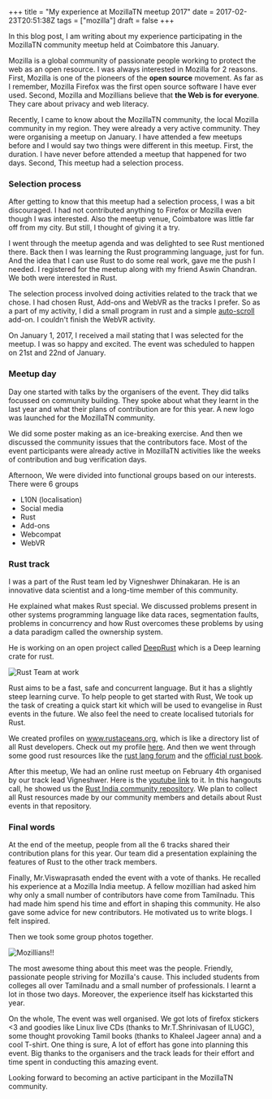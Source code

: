 +++
title = "My experience at MozillaTN meetup 2017"
date = 2017-02-23T20:51:38Z
tags = ["mozilla"]
draft = false
+++

In this blog post, I am writing about my experience participating in the MozillaTN community meetup held at Coimbatore this January.

Mozilla is a global community of passionate people working to protect the web as an open resource. I was always interested in Mozilla for 2 reasons. First, Mozilla is one of the pioneers of the **open source** movement. As far as I remember, Mozilla Firefox was the first open source software I have ever used. Second, Mozilla and Mozillians believe that **the Web is for everyone**. They care about privacy and web literacy.

Recently, I came to know about the MozillaTN community, the local Mozilla community in my region. They were already a very active community. They were organising a meetup on January. I have attended a few meetups before and I would say two things were different in this meetup. First, the duration. I have never before attended a meetup that happened for two days. Second, This meetup had a selection process.

### Selection process

After getting to know that this meetup had a selection process, I was a bit discouraged. I had not contributed anything to Firefox or Mozilla even though I was interested. Also the meetup venue, Coimbatore was little far off from my city. But still, I thought of giving it a try.

I went through the meetup agenda and was delighted to see Rust mentioned there. Back then I was learning the Rust programming language, just for fun. And the idea that I can use Rust to do some real work, gave me the push I needed. I registered for the meetup along with my friend Aswin Chandran. We both were interested in Rust.

The selection process involved doing activities related to the track that we chose. I had chosen Rust, Add-ons and WebVR as the tracks I prefer. So as a part of my activity, I did a small program in rust and a simple [auto-scroll](https://github.com/nifey/autoscroll_addon) add-on. I couldn't finish the WebVR activity.

On January 1, 2017, I received a mail stating that I was selected for the meetup. I was so happy and excited. The event was scheduled to happen on 21st and 22nd of January.

### Meetup day

Day one started with talks by the organisers of the event. They did talks focussed on community building. They spoke about what they learnt in the last year and what their plans of contribution are for this year. A new logo was launched for the MozillaTN community.

We did some poster making as an ice-breaking exercise. And then we discussed the community issues that the contributors face. Most of the event participants were already active in MozillaTN activities like the weeks of contribution and bug verification days.

Afternoon, We were divided into functional groups based on our interests. There were 6 groups
  * L10N (localisation)
  * Social media
  * Rust
  * Add-ons
  * Webcompat
  * WebVR

### Rust track

I was a part of the Rust team led by Vigneshwer Dhinakaran. He is an innovative data scientist and a long-time member of this community.

He explained what makes Rust special. We discussed problems present in other systems programming language like data races, segmentation faults, problems in concurrency and how Rust overcomes these problems by using a data paradigm called the ownership system.

He is working on an open project called [DeepRust](https://github.com/dvigneshwer/deeprust) which is a Deep learning crate for rust.

![Rust Team at work](../../../assets/mozillatn/rustteamatwork.jpg "Rust team at work")

Rust aims to be a fast, safe and concurrent language. But it has a slightly steep learning curve. To help people to get started with Rust, We took up the task of creating a quick start kit which will be used to evangelise in Rust events in the future. We also feel the need to create localised tutorials for Rust.

We created profiles on www.rustaceans.org, which is like a directory list of all Rust developers. Check out my profile [here](http://www.rustaceans.org/nifey). And then we went through some good rust resources like the [rust lang forum](https://users.rust-lang.org/) and the [official rust book](https://doc.rust-lang.org/stable/book/).

After this meetup, We had an online rust meetup on February 4th organised by our track lead Vigneshwer. Here is the [youtube link](https://www.youtube.com/watch?v=CfkA_ajGN5w&feature=youtu.be&a) to it. In this hangouts call, he showed us the [Rust India community repository](https://github.com/MozillaTN/Rust). We plan to collect all Rust resources made by our community members and details about Rust events in that repository.  

### Final words

At the end of the meetup, people from all the 6 tracks shared their contribution plans for this year.  Our team did a presentation explaining the features of Rust to the other track members.

Finally, Mr.Viswaprasath ended the event with a vote of thanks. He recalled his experience at a Mozilla India meetup. A fellow mozillian had asked him why only a small number of contributors have come from Tamilnadu. This had made him spend his time and effort in shaping this community. He also gave some advice for new contributors. He motivated us to write blogs. I felt inspired.

Then we took some group photos together.

![Mozillians!!](../../../assets/mozillatn/tnmozillians.jpg "Mozillians!!")

The most awesome thing about this meet was the people. Friendly, passionate people striving for Mozilla's cause. This included students from colleges all over Tamilnadu and a small number of professionals.
I learnt a lot in those two days. Moreover, the experience itself has kickstarted this year.

On the whole, The event was well organised. We got lots of firefox stickers <3 and goodies like Linux live CDs (thanks to Mr.T.Shrinivasan of ILUGC), some thought provoking Tamil books (thanks to Khaleel Jageer anna) and a cool T-shirt. One thing is sure, A lot of effort has gone into planning this event. Big thanks to the organisers and the track leads for their effort and time spent in conducting this amazing event.

Looking forward to becoming an active participant in the MozillaTN community.    
